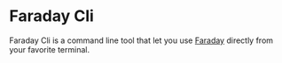 # Faraday Cli

Faraday Cli is a command line tool that let you use [Faraday](https://faradaysec.com/) directly from your favorite terminal.


<script src="https://asciinema.org/a/384132.js" id="asciicast-384132" async data-autoplay="false" data-size="small"></script>
